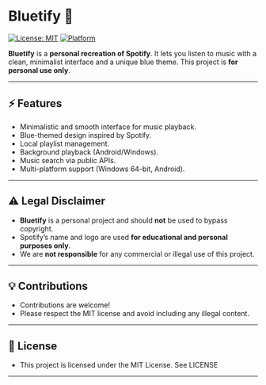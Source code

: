 # Bluetify 🎵

[![License: MIT](https://img.shields.io/badge/License-MIT-green.svg)](https://opensource.org/licenses/MIT)
[![Platform](https://img.shields.io/badge/Platform-Windows%20%7C%20Android-blue.svg)](https://github.com/)

**Bluetify** is a **personal recreation of Spotify**. It lets you listen to music with a clean, minimalist interface and a unique blue theme. This project is **for personal use only**.

---

## ⚡ Features

- Minimalistic and smooth interface for music playback.
- Blue-themed design inspired by Spotify.
- Local playlist management.
- Background playback (Android/Windows).
- Music search via public APIs.
- Multi-platform support (Windows 64-bit, Android).

---

## ⚠️ Legal Disclaimer

- **Bluetify** is a personal project and should **not** be used to bypass copyright.
- Spotify’s name and logo are used **for educational and personal purposes only**.
- We are **not responsible** for any commercial or illegal use of this project.

---

## 💡 Contributions

- Contributions are welcome!
- Please respect the MIT license and avoid including any illegal content.

---

## 📄 License

- This project is licensed under the MIT License. See LICENSE

---
